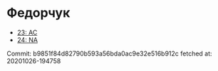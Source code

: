 # Федорчук
- [23: AC](23.md)
- [24: NA](24.md)

Commit: b9851f84d82790b593a56bda0ac9e32e516b912c
 fetched at: 20201026-194758
